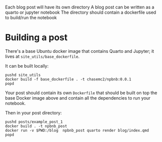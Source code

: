 Each blog post will have its own directory
A blog post can be written as a quarto or jupyter notebook
The directory should contain a dockerfile used to build/run the notebook



# Building a post

There's a base Ubuntu docker image that contains Quarto and Jupyter; it lives at `site_utils/base_dockerfile`.

It can be built locally:
```
pushd site_utils
docker build -f base_dockerfile . -t chasemc2/npbnb:0.0.1
popd
```

Your post should contain its own `Dockerfile` that should be built on top the base Docker image above and contain all the dependencies to run your notebook.

Then in your post directory:

```
pushd posts/example_post_1
docker build . -t npbnb_post
docker run -v $PWD:/blog  npbnb_post quarto render blog/index.qmd
popd
```



